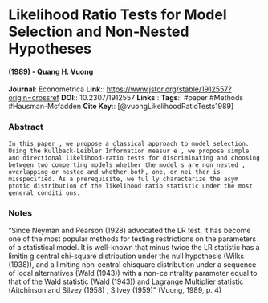 # Likelihood Ratio Tests for Model Selection and Non-Nested Hypotheses
#### (1989) - Quang H. Vuong
**Journal**: Econometrica
**Link**:: https://www.jstor.org/stable/1912557?origin=crossref
**DOI**:: 10.2307/1912557
**Links**:: 
**Tags**:: #paper #Methods #Hausman-Mcfadden 
**Cite Key**:: [@vuongLikelihoodRatioTests1989]

### Abstract

```
In this paper , we propose a classical approach to model selection. Using the Kullback-Leibler Information measur e , we propose simple and directional likelihood-ratio tests for discriminating and choosing between two compe ting models whether the model s are non­ nested , overlapping or nested and whether both, one, or nei ther is misspecified. As a prerequisite, we ful ly characterize the asym ptotic distribution of the likelihood ratio statistic under the most general conditi ons.
```

### Notes

“Since Neyman and Pearson (1928) advocated the LR test, it has become one of the most popular methods for testing restrictions on the parameters of a statistical model. It is well-known that minus twice the LR statistic has a limitin g central chi-square distribution under the null hypothesis (Wilks (1938)), and a limiting non-central chisquare distribution under a sequence of local alternatives (Wald (1943)) with a non-ce ntrality parameter equal to that of the Wald statistic (Wald (1943)) and Lagrange Multiplier statistic (Aitchinson and Silvey (1958) , Silvey (1959)” (Vuong, 1989, p. 4)